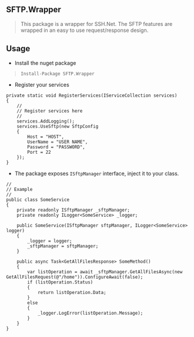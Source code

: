 ﻿## SFTP.Wrapper

> This package is a wrapper for SSH.Net. The SFTP features are wrapped in an easy to use request/response design.

## Usage ##

* Install the nuget package
> `Install-Package SFTP.Wrapper`

* Register your services

```CSharp
private static void RegisterServices(IServiceCollection services)
{
    //
    // Register services here
    //
    services.AddLogging();
    services.UseSftp(new SftpConfig
    {
        Host = "HOST",
        UserName = "USER NAME",
        Password = "PASSWORD",
        Port = 22
    });
}
```

* The package exposes `ISftpManager` interface, inject it to your class.

```CSharp
//
// Example
//
public class SomeService
{
    private readonly ISftpManager _sftpManager;
    private readonly ILogger<SomeService> _logger;

    public SomeService(ISftpManager sftpManager, ILogger<SomeService> logger)
    {
        _logger = logger;
        _sftpManager = sftpManager;        
    }

    public async Task<GetAllFilesResponse> SomeMethod()
    {
        var listOperation = await _sftpManager.GetAllFilesAsync(new GetAllFilesRequest(@"/home")).ConfigureAwait(false);
        if (listOperation.Status)
        {
            return listOperation.Data;
        }
        else
        {            
            _logger.LogError(listOperation.Message);            
        }
    }
}

```
